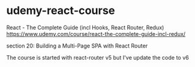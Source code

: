 # udemy-react-course

React - The Complete Guide (incl Hooks, React Router, Redux) https://www.udemy.com/course/react-the-complete-guide-incl-redux/

section 20: Building a Multi-Page SPA with React Router

The course is started with react-router v5 but I've update the code to v6
